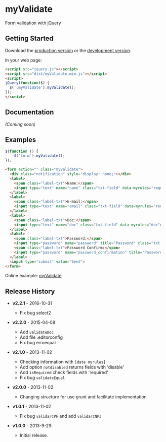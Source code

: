 # myValidate

Form validation with jQuery

## Getting Started
Download the [production version][min] or the [development version][max].

[min]: https://raw.github.com/jonasmello/myValidate/master/dist/myValidate.min.js
[max]: https://raw.github.com/jonasmello/myValidate/master/dist/myValidate.js
[example]: http://ekg.com.br/myValidate/

In your web page:

```html
<script src="jquery.js"></script>
<script src="dist/myValidate.min.js"></script>
<script>
jQuery(function($) {
  $('.myValidate').myValidate();
});
</script>
```

## Documentation
_(Coming soon)_

## Examples
```javascript
$(function () {
    $('form').myValidate();
});
```
```html
<form action="" class="myValidate">
  <div class="notification" style="display: none;"></div>
  <label>
    <span class="label-txt">Name:</span>
    <input type="text" name="name" class="txt-field" data-myrules="required">
  </label>
  <label>
    <span class="label-txt">E-mail:</span>
    <input type="text" name="email" class="txt-field" data-myrules="required|email">
  </label>
  <label>
    <span class="label-txt">Doc:</span>
    <input type="text" name="doc" class="txt-field" data-myrules="doc">
  </label>
  <label>
    <span class="label-txt">Password:</span>
    <input type="password" name="password" title="Password" class="txt-field" data-myrules="required">
    <span class="label-txt">Password Confirm:</span>
    <input type="password" name="password_confirmation" title="Password Confirm" class="txt-field" data-myrules="required|equal[password]">
  </label>
  <input type="submit" value="Send">
</form>
```

Online example: [myValidate][example]

## Release History

* **v2.2.1** - 2016-10-31
   - Fix bug select2

* **v2.2.0** - 2015-04-08
   - Add ```validateDoc```
   - Add file .editorconfig
   - Fix bug erroequal

* **v2.1.0** - 2013-11-02
   - Checking information with ```[date myrules]```
   - Add option ```notdisabled``` returns fields with 'disable'
   - Add ```isRequired``` check fields with 'required'
   - Fix bug ```validateEqual```

* **v2.0.0** - 2013-11-02
   - Changing structure for use grunt and facilitate implementation

* **v1.0.1** - 2013-11-02
   - Fix bug ```validarCPF``` and add ```validarCNPJ```

* **v1.0.0** - 2013-9-29
   - Initial release.
